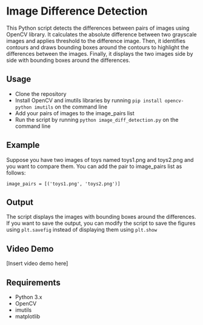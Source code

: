 # Image Difference Detection
This Python script detects the differences between pairs of images using OpenCV library. It calculates the absolute difference between two grayscale images and applies threshold to the difference image. Then, it identifies contours and draws bounding boxes around the contours to highlight the differences between the images. Finally, it displays the two images side by side with bounding boxes around the differences.

## Usage
- Clone the repository
- Install OpenCV and imutils libraries by running ```pip install opencv-python imutils``` on the command line
- Add your pairs of images to the image_pairs list
- Run the script by running ```python image_diff_detection.py``` on the command line
## Example
Suppose you have two images of toys named toys1.png and toys2.png and you want to compare them. You can add the pair to image_pairs list as follows:

```image_pairs = [('toys1.png', 'toys2.png')]```

## Output
The script displays the images with bounding boxes around the differences. If you want to save the output, you can modify the script to save the figures using ```plt.savefig``` instead of displaying them using ```plt.show```

## Video Demo
[Insert video demo here]

## Requirements
* Python 3.x
* OpenCV
* imutils
* matplotlib
